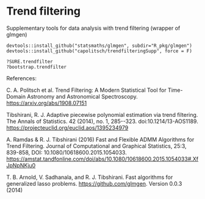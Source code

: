 # Trend filtering
Supplementary tools for data analysis with trend filtering (wrapper of glmgen)

```
devtools::install_github("statsmaths/glmgen", subdir="R_pkg/glmgen")
devtools::install_github("capolitsch/trendfilteringSupp", force = F)

?SURE.trendfilter
?bootstrap.trendfilter
```

References:

C. A. Politsch et al. Trend Filtering: A Modern Statistical Tool for Time-Domain Astronomy 
and Astronomical Spectroscopy. https://arxiv.org/abs/1908.07151

Tibshirani, R. J. Adaptive piecewise polynomial estimation via trend filtering. 
The Annals of Statistics. 42 (2014), no. 1, 285--323. doi:10.1214/13-AOS1189. 
https://projecteuclid.org/euclid.aos/1395234979

A. Ramdas & R. J. Tibshirani (2016) Fast and Flexible ADMM Algorithms for Trend Filtering.
Journal of Computational and Graphical Statistics, 25:3, 839-858, DOI: 10.1080/10618600.2015.1054033.
https://amstat.tandfonline.com/doi/abs/10.1080/10618600.2015.1054033#.XfJpNpNKju0

T. B. Arnold, V. Sadhanala, and R. J. Tibshirani. Fast algorithms for generalized lasso problems.
https://github.com/glmgen. Version 0.0.3 (2014)
